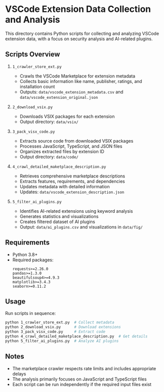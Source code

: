# VSCode Extension Data Collection and Analysis

This directory contains Python scripts for collecting and analyzing VSCode extension data, with a focus on security analysis and AI-related plugins.

## Scripts Overview

1. `1_crawler_store_ext.py`
   - Crawls the VSCode Marketplace for extension metadata
   - Collects basic information like name, publisher, ratings, and installation count
   - Outputs: `data/vscode_extension_metadata.csv` and `data/vscode_extension_original.json`

2. `2_download_vsix.py`
   - Downloads VSIX packages for each extension
   - Output directory: `data/vsix/`

3. `3_pack_visx_code.py`
   - Extracts source code from downloaded VSIX packages
   - Processes JavaScript, TypeScript, and JSON files
   - Organizes extracted files by extension ID
   - Output directory: `data/code/`

4. `4_crawl_detailed_maketplace_description.py`
   - Retrieves comprehensive marketplace descriptions
   - Extracts features, requirements, and dependencies
   - Updates metadata with detailed information
   - Updates: `data/vscode_extension_description.json`

5. `5_filter_ai_plugins.py`
   - Identifies AI-related extensions using keyword analysis
   - Generates statistics and visualizations
   - Creates filtered dataset of AI plugins
   - Output: `data/ai_plugins.csv` and visualizations in `data/fig/`


## Requirements

- Python 3.8+
- Required packages:
  ```
  requests>=2.26.0
  pandas>=1.3.0
  beautifulsoup4>=4.9.3
  matplotlib>=3.4.3
  seaborn>=0.11.2
  ```

## Usage

Run scripts in sequence:
   ```bash
   python 1_crawler_store_ext.py  # Collect metadata
   python 2_download_vsix.py      # Download extensions
   python 3_pack_visx_code.py     # Extract code
   python 4_crawl_detailed_maketplace_description.py  # Get details
   python 5_filter_ai_plugins.py  # Analyze AI plugins
   ```

## Notes

- The marketplace crawler respects rate limits and includes appropriate delays
- The analysis primarily focuses on JavaScript and TypeScript files
- Each script can be run independently if the required input files exist

